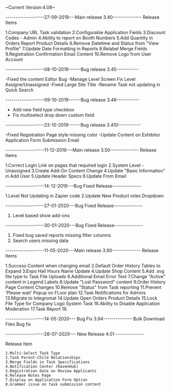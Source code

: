 ~Current Version:4.08~


-------------------27-09-2019---Main release 3.40--------------
Release Items

1.Company URL Task validation
2.Configurable Application Fields
3.Discount Codes - Admin
4.Ability to report on Booth Numbers
5.Add Quantity in Orders Report Product Details
6.Remove Datetime and Status from "View Profile"
7.Update Date Formatting in Reports
8.Relabel Merge Fields
9.Registration Confirmation Email Content
10.Remove Logo from User Account

-------------------08-10-2019------Bug release 3.45-----------

-Fixed the content Editor Bug 
-Manage Level Screen Fix Level Assigne/Unassigned
-Fixed Large Site Title 
-Rename Task not updating in Quick Search

-------------------09-10-2019------Bug release 3.46-----------

- Add new field type checkbox
- Fix multiselect drop down custom field


-------------------23-10-2019------Bug release 3.410-----------

-Fixed Registration Page style missing color
-Update Content on Exhibitor Application Form Submission Email

-------------------11-12-2019---Main release 3.50--------------
Release Items

1.Correct Login Link on pages that required login
2.System Level - Unassigned
3.Create Add-On Content Change
4.Update "Basic Information" in Add User
5.Update Header Specs
6.Update From Email

-------------------14-12-2019---Bug Fixed Release--------------

1.Level Not Updating in Zapier code
2.Update New Product roles Dropdown

-------------------27-01-2020---Bug Fixed Release--------------

1. Level based show add-ons


-------------------30-01-2020---Bug Fixed Release--------------

1. Fixed bug saved reports missing filter columns
2. Search users missing data

-------------------11-05-2020---Main release 3.90--------------
Release Items

1.Success Content when changing email
2.Default Order History Tables to Expand
3.Expo Hall Hours Name Update
4.Update Shop Content
5.Add .svg file type to Task File Uploads
6.Additional Email Error Text
7.Change "Active" content in Legend Labels
8.Update "Lost Password" content
9.Order History Page Content Changes
10.Remove "Status" from Task reporting
11.Prevent 'Please wait' Popup on FLoor plan
12.Task Notifications for Admins
13.Migrate to Integromat
14.Update Open Orders Product Details
15.Lock File Type for Company Logo System Task
16.Ability to Disable Application Moderation
17.Task Report
18.

-------------------14-05-2020--- Bug Fix 3.94--------------
Bulk Download Files Bug fix

-------------------28-07-2020--- New Release 4.01 --------------

Release Item

    1.Multi-Select Task Type
    2.Task Parent-Child Relationships
    3.Merge Fields in Task Specifications
    4.Notification Center (RavenHub)
    5.Registration Date on Review Applicants
    6.Release Notes Page
    7.Display on Application Form Option
    8.Grammer issue on task submission content
